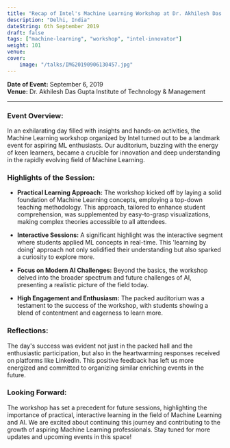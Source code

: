 ```yaml
---
title: "Recap of Intel's Machine Learning Workshop at Dr. Akhilesh Das Gupta Institute"
description: "Delhi, India"
dateString: 6th September 2019
draft: false
tags: ["machine-learning", "workshop", "intel-innovator"]
weight: 101
venue: 
cover:
    image: "/talks/IMG20190906130457.jpg"
---
```


**Date of Event:** September 6, 2019  
**Venue:** Dr. Akhilesh Das Gupta Institute of Technology & Management

---

### Event Overview:

In an exhilarating day filled with insights and hands-on activities, the Machine Learning workshop organized by Intel turned out to be a landmark event for aspiring ML enthusiasts. Our auditorium, buzzing with the energy of keen learners, became a crucible for innovation and deep understanding in the rapidly evolving field of Machine Learning.

### Highlights of the Session:

- **Practical Learning Approach:** The workshop kicked off by laying a solid foundation of Machine Learning concepts, employing a top-down teaching methodology. This approach, tailored to enhance student comprehension, was supplemented by easy-to-grasp visualizations, making complex theories accessible to all attendees.

- **Interactive Sessions:** A significant highlight was the interactive segment where students applied ML concepts in real-time. This 'learning by doing' approach not only solidified their understanding but also sparked a curiosity to explore more.

- **Focus on Modern AI Challenges:** Beyond the basics, the workshop delved into the broader spectrum and future challenges of AI, presenting a realistic picture of the field today.

- **High Engagement and Enthusiasm:** The packed auditorium was a testament to the success of the workshop, with students showing a blend of contentment and eagerness to learn more.

### Reflections:

The day's success was evident not just in the packed hall and the enthusiastic participation, but also in the heartwarming responses received on platforms like LinkedIn. This positive feedback has left us more energized and committed to organizing similar enriching events in the future.

### Looking Forward:

The workshop has set a precedent for future sessions, highlighting the importance of practical, interactive learning in the field of Machine Learning and AI. We are excited about continuing this journey and contributing to the growth of aspiring Machine Learning professionals. Stay tuned for more updates and upcoming events in this space!

[//]: # (### Summary)

[//]: # (Aiming to equip students with hands-on experience in the ascending field of Machine Learning, a workshop was organised by Intel on September 6, 2019, at Dr Akhilesh Das Gupta Institute of Technology & Management. Aspiring learners had a lucrative opportunity to learn from those who work in the field with cutting-edge technologies.)

[//]: # ()
[//]: # (The idea behind the workshop was not just to instruct them but also to make them think about why something is the way it is.)

[//]: # ()
[//]: # (Started by laying the foundations of Machine Learning. To make things easier for students, started from a top-down approach with the right details to make things concise and easily graspable. Many efforts were put into making things easy to understand with the help of Visualizations drawn on the White-Board. As the clock kept ticking, the auditorium filled in no time. )

[//]: # ()
[//]: # (When conceptual hurdles like the Bias-Variance Trade-off were overcome came the fun part. To make things concrete, each attendee learned how to apply the concepts they had just encountered. I explained the approachable methods, which were, in turn, followed up by students. Later, they were given a chance to get their hands dirty and try things independently.)

[//]: # ()
[//]: # (Besides discussing the literature, equal significance was embarked upon the scope of modern AI techniques and the challenges it face ahead. Ground Truth was portrayed on the canvas, keeping the hoax aside, which helped attendees focus on their journeys’ right path.)

[//]: # ()
[//]: # (A packed auditorium boosted the morale and gave the energy to carry out the session for the entire day. Attendees looked content on one side with what they had been offered and inquisitive even more on the other. It couldn't have gotten better than this. )

[//]: # ()
[//]: # (Before I stepped into the premises today, I had the same vision of making Machine Learning approachable for those about to join us. Heartwarming responses over social platforms like LinkedIn rejuvenated us with the energy to be a part of such moments in the future.)
